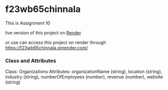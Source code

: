 # f23wb65chinnala
This is Assignment 10


live version of this project on [Render](https://f23wb65chinnala.onrender.com/)

or use can access this project on render through <https://f23wb65chinnala.onrender.com/>


### Class and Attributes
Class: Organizations
Attributes: organizationName (string), location (string), industry (string), numberOfEmployees (number), revenue (number), website (string)